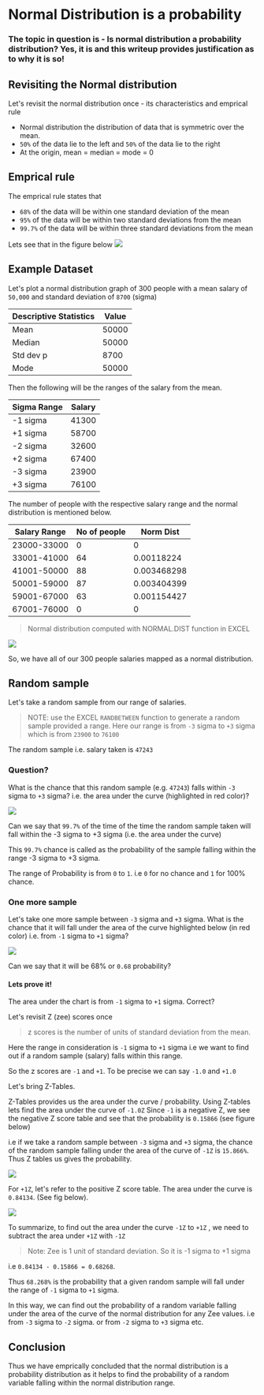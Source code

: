 # Normal Distribution is a probability 

### The topic in question is - Is normal distribution a probability distribution? Yes, it is and this writeup provides justification as to why it is so!

## Revisiting the Normal distribution

Let's revisit the normal distribution once - its characteristics and emprical rule

- Normal distribution the distribution of data that is symmetric over the mean.
- `50%` of the data lie to the left and `50%` of the data lie to the right
- At the origin, mean = median = mode = 0

## Emprical rule 

The emprical rule states that
- `68%` of the data will be within one standard deviation of the mean 
- `95%` of the data will be within two standard deviations from the mean
- `99.7%` of the data will be within three standard deviations from the mean

Lets see that in the figure below
![](https://i.imgur.com/wESqJeE.png)

## Example Dataset

Let's plot a normal distribution graph of 300 people with a mean salary of `50,000` and standard deviation of `8700` (sigma)

|Descriptive Statistics| Value|
|-----------|-------|
| Mean      | 50000 |
| Median    | 50000 |
| Std dev p | 8700  |
| Mode      | 50000 |

Then the following will be the ranges of the salary from the mean.

|Sigma Range| Salary|
|----------|-------|
| -1 sigma | 41300 |
| +1 sigma | 58700 |
| -2 sigma | 32600 |
| +2 sigma | 67400 |
| -3 sigma | 23900 |
| +3 sigma | 76100 |

The number of people with the respective salary range and the normal distribution is mentioned below. 

| Salary Range | No of people | Norm Dist   |
|--------------|--------------|-------------|
| 23000-33000  | 0            | 0           |
| 33001-41000  | 64           | 0.00118224  |
| 41001-50000  | 88           | 0.003468298 |
| 50001-59000  | 87           | 0.003404399 |
| 59001-67000  | 63           | 0.001154427 |
| 67001-76000  | 0            | 0           |

> Normal distribution computed with NORMAL.DIST function in EXCEL

![](https://i.imgur.com/rtwEaK0.png)

So, we have all of our 300 people salaries mapped as a normal distribution.

## Random sample

Let's take a random sample from our range of salaries.
> NOTE: use the EXCEL `RANDBETWEEN` function to generate a random sample provided a range. Here our range is from `-3` sigma to `+3` sigma which is from `23900` to `76100`

The random sample i.e. salary taken is `47243` 

### Question?

What is the chance that this random sample (e.g. `47243`) falls within `-3` sigma to `+3` sigma? i.e. the area under the curve (highlighted in red color)?

![](https://i.imgur.com/2b1UohZ.png)

Can we say that `99.7%` of the time of the time the random sample taken will fall within the -3 sigma to +3 sigma (i.e. the area under the curve)

This `99.7%` chance is called as the probability of the sample falling within the range -3 sigma to +3 sigma. 

The range of Probability is from `0` to `1`. i.e `0` for no chance and `1` for 100% chance.

### One more sample

Let's take one more sample between `-3` sigma and `+3` sigma. What is the chance that it will fall under the area of the curve highlighted below (in red color) i.e. from `-1` sigma to `+1` sigma?

![](https://i.imgur.com/coj2nOq.png)

Can we say that it will be 68% or `0.68` probability? 

#### Lets prove it!

The area under the chart is from `-1` sigma to `+1` sigma. Correct?

Let's revisit Z (zee) scores once

> z scores is the number of units of standard deviation from the mean.

Here the range in consideration is `-1` sigma to `+1` sigma i.e we want to find out if a random sample (salary) falls within this range.

So the z scores are `-1` and `+1`. To be precise we can say `-1.0` and `+1.0`

Let's bring Z-Tables. 

Z-Tables provides us the area under the curve / probability. Using Z-tables lets find the area under the curve of `-1.0Z`
Since `-1` is a negative Z, we see the negative Z score table and see that the probability is `0.15866` (see figure below)

i.e if we take a random sample between `-3` sigma and `+3` sigma, the chance of the random sample falling under the area of the curve of `-1Z` is `15.866%`. Thus Z tables us gives the probability.

![](https://i.imgur.com/ee2w6eZ.png)


For `+1Z`, let's refer to the positive Z score table. The area under the curve is `0.84134`. (See fig below). 

![](https://i.imgur.com/e47TUn3.png)

To summarize, to find out the area under the curve `-1Z` to `+1Z` , we need to subtract the area under `+1Z` with `-1Z`

> Note: Zee is 1 unit of standard deviation. So it is -1 sigma to +1 sigma

i.e `0.84134 - 0.15866 = 0.68268`.

Thus `68.268%` is the probability that a given random sample will fall under the range of `-1` sigma to `+1` sigma.

In this way, we can find out the probability of a random variable falling under the area of the curve of the normal distribution for any Zee values. i.e from `-3` sigma to `-2` sigma. or from `-2` sigma to `+3` sigma etc.

## Conclusion

Thus we have emprically concluded that the normal distribution is a probability distribution as it helps to find the probability of a random variable falling within the normal distribution range.
 

